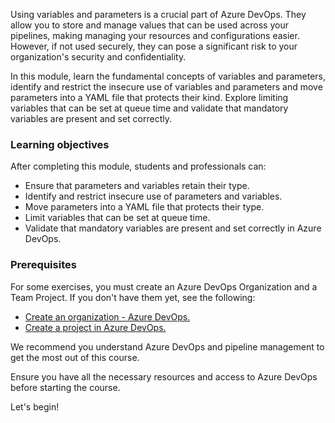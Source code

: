 Using variables and parameters is a crucial part of Azure DevOps. They allow you to store and manage values that can be used across your pipelines, making managing your resources and configurations easier. However, if not used securely, they can pose a significant risk to your organization's security and confidentiality.

In this module, learn the fundamental concepts of variables and parameters, identify and restrict the insecure use of variables and parameters and move parameters into a YAML file that protects their kind. Explore limiting variables that can be set at queue time and validate that mandatory variables are present and set correctly.

### Learning objectives

After completing this module, students and professionals can:

- Ensure that parameters and variables retain their type.
- Identify and restrict insecure use of parameters and variables.
- Move parameters into a YAML file that protects their type.
- Limit variables that can be set at queue time.
- Validate that mandatory variables are present and set correctly in Azure DevOps.

### Prerequisites

For some exercises, you must create an Azure DevOps Organization and a Team Project. If you don't have them yet, see the following:

- [Create an organization - Azure DevOps.](/azure/devops/organizations/accounts/create-organization)
- [Create a project in Azure DevOps.](/azure/devops/organizations/projects/create-project)

We recommend you understand Azure DevOps and pipeline management to get the most out of this course.

Ensure you have all the necessary resources and access to Azure DevOps before starting the course.

Let's begin!
